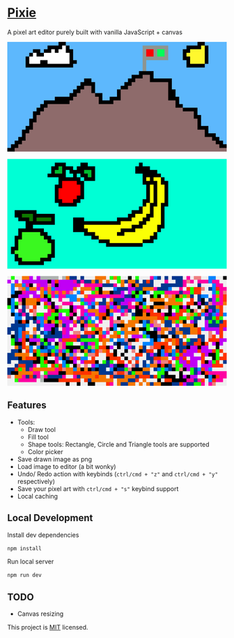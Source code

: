 # [Pixie](https://pixie.collinsmuriuki.xyz)

A pixel art editor purely built with vanilla JavaScript + canvas

![snip](./samples/snip.png)

![fruitzz](./samples/fruitzz.png)

![art](./samples/art.png)

## Features

- Tools:
  - Draw tool
  - Fill tool
  - Shape tools: Rectangle, Circle and Triangle tools are supported
  - Color picker
- Save drawn image as png
- Load image to editor (a bit wonky)
- Undo/ Redo action with keybinds (`ctrl/cmd + "z"` and `ctrl/cmd + "y"` respectively)
- Save your pixel art with `ctrl/cmd + "s"` keybind support
- Local caching

## Local Development

Install dev dependencies

```sh
npm install
```

Run local server

```sh
npm run dev
```

## TODO

- Canvas resizing

This project is [MIT](LICENSE) licensed.

